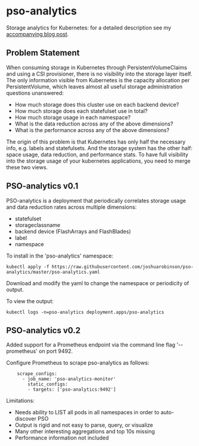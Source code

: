 # pso-analytics

Storage analytics for Kubernetes: for a detailed description see my [accompanying blog post](https://medium.com/@joshua_robinson/pso-analytics-visibility-into-how-kubernetes-applications-use-storage-e7bda52c3bf).

## Problem Statement

When consuming storage in Kubernetes through PersistentVolumeClaims and using a
CSI provisioner, there is no visibility into the storage layer itself. The only
information visible from Kubernetes is the capacity allocation per
PersistentVolume, which leaves almost all useful storage administration
questions unanswered:
 * How much storage does this cluster use on each backend device?
 * How much storage does each statefulset use in total?
 * How much storage usage in each namespace?
 * What is the data reduction across any of the above dimensions?
 * What is the performance across any of the above dimensions?

The origin of this problem is that Kubernetes has only half the necessary info,
e.g. labels and statefulsets. And the storage system has the other half: space
usage, data reduction, and performance stats. To have full visibility into the
storage usage of your kubernetes applications, you need to merge these two
views.

## PSO-analytics v0.1

PSO-analytics is a deployment that periodically correlates storage usage and data reduction rates across multiple dimensions:
* statefulset
* storageclassname
* backend device (FlashArrays and FlashBlades)
* label
* namespace

To install in the 'pso-analytics' namespace:
```
kubectl apply -f https://raw.githubusercontent.com/joshuarobinson/pso-analytics/master/pso-analytics.yaml
```

Download and modify the yaml to change the namespace or periodicity of output.

To view the output:
```
kubectl logs -n=pso-analytics deployment.apps/pso-analytics
```

## PSO-analytics v0.2

Added support for a Prometheus endpoint via the command line flag '--prometheus' on port 9492.

Configure Prometheus to scrape pso-analytics as follows:
```
    scrape_configs:
      - job_name: 'pso-analytics-monitor'
        static_configs:
        - targets: ['pso-analytics:9492']
```

Limitations:
* Needs ability to LIST all pods in all namespaces in order to auto-discover PSO
* Output is rigid and not easy to parse, query, or visualize
* Many other interesting aggregations and top 10s missing
* Performance information not included

